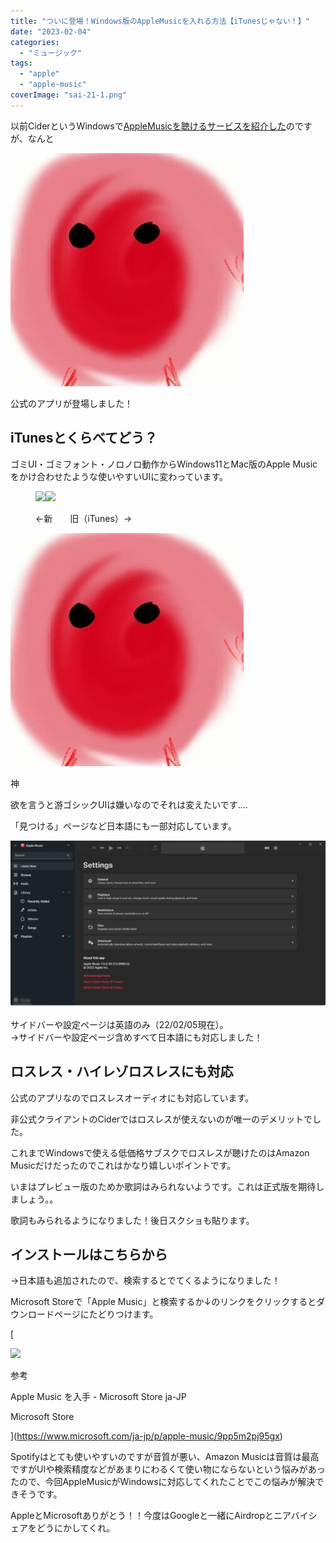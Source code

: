 ```yaml
---
title: "ついに登場！Windows版のAppleMusicを入れる方法【iTunesじゃない！】"
date: "2023-02-04"
categories: 
  - "ミュージック"
tags: 
  - "apple"
  - "apple-music"
coverImage: "sai-21-1.png"
---
```


以前CiderというWindowsで[AppleMusicを聴けるサービスを紹介した](https://waabe.net/itunes-cider/)のですが、なんと

![](images/fece48722bc8e1e1ebf5e890b02413ff.jpg)

公式のアプリが登場しました！

## iTunesとくらべてどう？

ゴミUI・ゴミフォント・ノロノロ動作からWindows11とMac版のApple Musicをかけ合わせたような使いやすいUIに変わっています。

<figure>

![](https://i0.wp.com/waabe.net/wp/wp-content/uploads/2023/02/gagagagagagag.png?ssl=1)![](https://i2.wp.com/waabe.net/wp/wp-content/uploads/2022/12/2022-12-10_23h56_56.jpg?ssl=1)

<figcaption>

←新　　旧（iTunes）→

</figcaption>



</figure>

![](images/fece48722bc8e1e1ebf5e890b02413ff.jpg)

神

欲を言うと游ゴシックUIは嫌いなのでそれは変えたいです....

「見つける」ページなど日本語にも一部対応しています。

[![](images/2023-02-05_04h25_31-1-1024x543.png)](https://waabe.net/wp/wp-content/uploads/2023/02/2023-02-05_04h25_31-1.png)

サイドバーや設定ページは英語のみ（22/02/05現在）。  
→サイドバーや設定ページ含めすべて日本語にも対応しました！

## ロスレス・ハイレゾロスレスにも対応

公式のアプリなのでロスレスオーディオにも対応しています。

非公式クライアントのCiderではロスレスが使えないのが唯一のデメリットでした。

これまでWindowsで使える低価格サブスクでロスレスが聴けたのはAmazon Musicだけだったのでこれはかなり嬉しいポイントです。

いまはプレビュー版のためか歌詞はみられないようです。これは正式版を期待しましょう。。

歌詞もみられるようになりました！後日スクショも貼ります。

## インストールはこちらから

→日本語も追加されたので、検索するとでてくるようになりました！

Microsoft Storeで「Apple Music」と検索するか↓のリンクをクリックするとダウンロードページにたどりつけます。

[

![](https://waabe.net/wp/wp-content/uploads/sng/257b590ce415a25f9b2a6f07dbeba58b.1f0d6d9c-a8e8-4fc5-875f-738c4ba419ef)

参考

Apple Music を入手 - Microsoft Store ja-JP

Microsoft Store



](https://www.microsoft.com/ja-jp/p/apple-music/9pp5m2pj95gx)

Spotifyはとても使いやすいのですが音質が悪い、Amazon Musicは音質は最高ですがUIや検索精度などがあまりにわるくて使い物にならないという悩みがあったので、今回AppleMusicがWindowsに対応してくれたことでこの悩みが解決できそうです。

AppleとMicrosoftありがとう！！今度はGoogleと一緒にAirdropとニアバイシェアをどうにかしてくれ。
